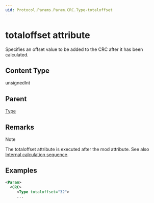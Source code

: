 ```yaml
---
uid: Protocol.Params.Param.CRC.Type-totaloffset
---
```


# totaloffset attribute

Specifies an offset value to be added to the CRC after it has been calculated.

## Content Type

unsignedInt

## Parent

[Type](xref:Protocol.Params.Param.CRC.Type)

## Remarks

> [!NOTE]
> The totaloffset attribute is executed after the mod attribute. See also [Internal calculation sequence](xref:Protocol.Params.Param.CRC.Type#internal-calculation-sequence).

## Examples

```xml
<Param>
  <CRC>
     <Type totaloffset="32">
     ...
```
